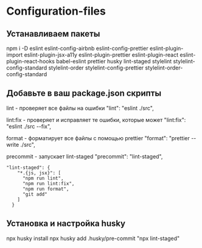# Configuration-files

Устанавливаем пакеты
---
npm i -D eslint eslint-config-airbnb eslint-config-prettier eslint-plugin-import eslint-plugin-jsx-a11y eslint-plugin-prettier eslint-plugin-react eslint-plugin-react-hooks babel-eslint prettier husky lint-staged stylelint stylelint-config-standard stylelint-order stylelint-config-prettier stylelint-order-config-standard

Добавьте в ваш package.json скрипты
---

lint - проверяет все файлы на ошибки
"lint": "eslint ./src",

lint:fix - проверяет и исправляет те ошибки, которые может
"lint:fix": "eslint ./src --fix",

format - форматирует все файлы с помощью prettier
"format": "prettier --write ./src",

precommit - запускает lint-staged
"precommit": "lint-staged",

```
"lint-staged": {
    "*.{js, jsx}": [
      "npm run lint",
      "npm run lint:fix",
      "npm run format",
      "git add"
    ]
  }
```

Установка и настройка husky
---
npx husky install
npx husky add .husky/pre-commit "npx lint-staged"

